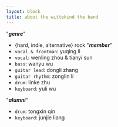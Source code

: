 ```yaml
---
layout: block
title: about the wittekind the band
---
```

"***genre***"  
- {hard, indie, alternative} rock
"***member***"  
- `vocal & frontman`: yuqing li
- `vocal`: wenling zhou & tianyi sun
- `bass`: wanyu wu
- `guitar lead`: dongli zhang
- `guitar rhythm`: zonglin li
- `drum`: linke zhu
- `keyboard`: yuli wu
  
<!--more-->

"***alumni***"  
- `drum`: tongxin qin
- `keyboard`: junjie liang

